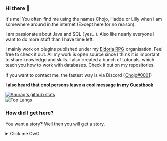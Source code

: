 ### Hi there 👋

It's me! You often find me using the names Chojo, Hadde or Lilly when I am somewhere around in the internet (Except here
for no reason).

I am passionate about Java and SQL (yes...). Also like nearly everyone I want to do more stuff than I have time left.

I mainly work on plugins published under my [Eldoria RPG](https://github.com/eldoriarpg) organisation. Feel free to
check it out. All my work is open source since I think it is important to share knowledge and skills. I also created a
bunch of tutorials, which teach you how to work with databases. Check it out on my repositories.

If you want to contact me, the fastest way is via
Discord ([Chojo#0001](https://discordapp.com/users/214347948316819456/))

**I also heard that cool persons leave a cool message in
my [Guestbook](https://github.com/RainbowDashLabs/RainbowDashLabs/discussions/1)**

[![Anurag's github stats](https://github-readme-stats.vercel.app/api?username=RainbowDashLabs&show_icons=true&count_private=true&theme=radical)](https://github.com/anuraghazra/github-readme-stats)\
[![Top Langs](https://github-readme-stats.vercel.app/api/top-langs/?username=RainbowDashLabs&theme=radical)](https://github.com/anuraghazra/github-readme-stats)

### How did I get here?

You want a story? Well then you will get a story.

<details>
  <summary>Click me OwO</summary>

#### The earlies

My first attempt with programming was with 16. However I didn’t really got into it and slowly crawled through the first
20 pages or so of a book for java 6, which I got from a friend. After this I stopped and never touched it again.

After finishing high school I wasn't really sure what to do in the future. I had the dream of doing “something” with
computers, because I was really into gaming and stuff, but I decided to take a year off and to something useful for
humankind, just to be sure. After spending a year with explaining to old people how to send an email or removing several
adware or other bad stuff from their pcs, I decided to spend a fortune amount of money on a private university to learn
what I dreamed of: Gamedesign.

#### Let's learn

When I started studying in 2016 I was already 20 years old. I was a bit worried since some of my fellow student already
had plenty of experience with programming. But it turns out that the guys which were the loudest actually weren’t that
great. Also it turns out that gamedesign was way less programming and way more actual gamedesign. Our studies on this
were very low level and just scratched the surface. Most of the stuff I learned regarding programming was mostly self
taught. During my studies I worked with c# and the unity engine, which kinda taught me object orientated programming,
but unity also encourages you to a lot bad stuff like singletons and stuff which “just works”. I also did some stuff
with Unreal 4 but only used the visual node editor. No c++ here.

Beside the programming at university I also started with java programming in 2019. A bit more than two years after I
started studying. My first project was a discord bot, which I would rewrite several times in the future and which
actually taught me a lot about abstraction, what interfaces and abstract classes are, but that was way in the future.

After 5 semesters it was time for the internship semester.

So it was time for applications to strange people \o/ But first its time for a recap what I had learned until now,
because this would be what really matters (I thought).

**Languages**:

- C# with unity style – Not really the stuff to be proud of
- Java – Just started that. I would call it solid basics
- C++ - I know that it exists...
- Python – completely unknown
- SQL – Uhmmm that looks like witchcraft.

**Style**:
Object orientated programming was only topic in a very short course and not really taught actively. Also our projects
were mostly focused on “please just work” and the code was never revised by any tutor so I did what I thought would be
good (It wasn’t). So general constructs like abstraction with interfaces or abstract classes were pretty unknown and
only used by accident.

**Databases**:
I have no idea how these work. Seems complicated so I skipped it.

#### Time to work

When it comes to applications I didn’t had much self confidence, but one of my professors reached out to me because he
thought I would have the potential to do something different. He pointed me on a data science company which we visited
when we learned stuff about AI (Pretty much the best module we had). I didn’t had any contact with data science till
this moment, so I thought it really could be interesting. And boy it was…

The internship lasted one full semester with around 30 hours per week. My first task was to use some python framework
and do some data transformation. Just one problem: I never used python and only heard of it. So I just grabbed one of my
random ebooks the weekend before my internship started and read it. 200 pages of starter stuff. It kinda worked and I
wasn’t this clueless on my first day. But since I was a gamedesigner we thought it would be better to stay in my domain
for the start so I worked on a 3d dynamical generated data representation in unity. Beside my python script I wrote at
the start to transform the data for the representation I didn’t had much contact with the company topics.

But since the prototype was done after some time we needed some new work for me. And now you guess what it was: A
Database. The only topic I really tried to avoid the whole time. Now I needed to adapt to this new world and started
with learning SQL. It was a long way and I started to love and hate it, but in the end only the love stayed. I also
dived more into python. My constant companion was the database and python documentation. It was a tough journey, but in
the end it payed of and I got and job offer from the same company to join them as a working student. I joined them and
was finally able to ditch my old part time job and do some programming.

During my work I also improved my java skills by reading some books and a bunch of documentation. And also a lot of
practice. Most of my projects were rewritten after some time. I also started to work more with databases in my free
time, which really helped me also with improving at my work. Beside my discord bot I was working on I started with
programming minecraft plugins, which made my love for games stay awake and I still had the chance to do some kind of
gamedesign and game programming. All this just to decide that I want to stay at the data science company and don’t want
to develop games at all. So I finished my bachelor and started working full time in the company where I still work
today.

### So how did I get here?

1. A lot of private programming in my free time. Not related to my studies at all.\
   In some weeks I spend 20 hours or more on programming of private projects. This practice allowed me to make a lot
   mistakes and just try stuff.
2. Listen to people who know what they do.\
   I was lucky and had some friends which were way more experienced than me. These friends told me when I was doing bad
   stuff and also send me helpful links to documentations which taught me a lot of best practices.
3. Ask when you have problems\
   Programmers tend to just try until it works and often take the first working solution. Sadly this solution is often
   not the best working solution
4. Don’t trust YouTube\
   Most YouTube videos are bad when it comes to programming for several reasons. Most motivated people are the newest
   and don’t know what the best practise is. You can’t correct mistakes in videos and wrong videos are online for ages
5. Use official sources\
   If you have a problem with java read the java documentation. Same for python or your database. All these languages
   and applications have very good documentation which will help you improving your skills. There are also a lot of good
   books out there which will help you learning new languages or using databases
6. Find a buddy for code review\
   Find a friend. Ideally this friend is more experienced than you, but it can also be one with the same experience.
   Review each other code and look for pitfalls or silly mistakes and discuss about general design choices. Good
   software is 30% writing of new code and 70% rewriting and thinking about the implementation.
7. Google\
   The most important skill of a programmer is google. We don’t know everything, but we know where to find it.

   </details>
